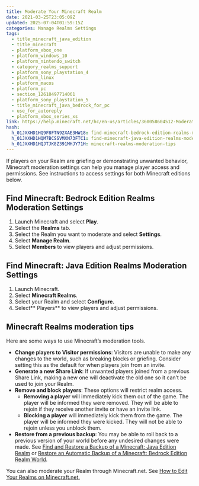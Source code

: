 ```yaml
---
title: Moderate Your Minecraft Realm
date: 2021-03-25T23:05:09Z
updated: 2025-07-04T01:59:15Z
categories: Manage Realms Settings
tags:
  - title_minecraft_java_edition
  - title_minecraft
  - platform_xbox_one
  - platform_windows_10
  - platform_nintendo_switch
  - category_realms_support
  - platform_sony_playstation_4
  - platform_linux
  - platform_macos
  - platform_pc
  - section_12618497714061
  - platform_sony_playstation_5
  - title_minecraft_java_bedrock_for_pc
  - use_for_autoreply
  - platform_xbox_series_xs
link: https://help.minecraft.net/hc/en-us/articles/360058604512-Moderate-Your-Minecraft-Realm
hash:
  h_01JXXHD1HQ9F8FTN92XAE3HW18: find-minecraft-bedrock-edition-realms-moderation-settings
  h_01JXXHD1HQM7BCSSVMXN73FTC1: find-minecraft-java-edition-realms-moderation-settings
  h_01JXXHD1HQJTJK8Z391MHJY71H: minecraft-realms-moderation-tips
---
```


If players on your Realm are griefing or demonstrating unwanted behavior, Minecraft moderation settings can help you manage player access and permissions. See instructions to access settings for both Minecraft editions below.

## Find Minecraft: Bedrock Edition Realms Moderation Settings

1.  Launch Minecraft and select **Play**.
2.  Select the **Realms** tab.
3.  Select the Realm you want to moderate and select **Settings**.
4.  Select **Manage Realm**.
5.  Select **Members** to view players and adjust permissions.

## Find Minecraft: Java Edition Realms Moderation Settings

1.  Launch Minecraft.
2.  Select **Minecraft Realms**.
3.  Select your Realm and select **Configure.**
4.  Select** Players** to view players and adjust permissions.

## Minecraft Realms moderation tips

Here are some ways to use Minecraft’s moderation tools.

- **Change players to Visitor permissions**: Visitors are unable to make any changes to the world, such as breaking blocks or griefing. Consider setting this as the default for when players join from an invite.
- **Generate a new Share Link**: If unwanted players joined from a previous Share Link, making a new one will deactivate the old one so it can’t be used to join your Realm.
- **Remove and block players**: These options will restrict realm access.
  - **Removing a player** will immediately kick them out of the game. The player will be informed they were removed. They will be able to rejoin if they receive another invite or have an invite link.
  - **Blocking a player** will immediately kick them from the game. The player will be informed they were kicked. They will not be able to rejoin unless you unblock them.
- **Restore from a previous backup**: You may be able to roll back to a previous version of your world before any undesired changes were made. See [Find and Restore a Backup of a Minecraft: Java Edition Realm](../Manage-Realms-Worlds/How-to-Find-and-Restore-a-Backup-of-a-Minecraft-Java-Edition-Realm-World.md) or [Restore an Automatic Backup of a Minecraft: Bedrock Edition Realm World](../Manage-Realms-Worlds/Restore-an-Automatic-Backup-of-a-Minecraft-Bedrock-Edition-Realm-World.md).

You can also moderate your Realm through Minecraft.net. See [How to Edit Your Realms on Minecraft.net](./How-to-Edit-Your-Realms-on-Minecraft-net.md)[.](./How-to-Edit-Your-Realms-on-Minecraft-net.md)
